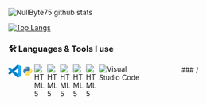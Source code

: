 
![NullByte75 github stats](https://github-readme-stats.vercel.app/api?username=Artik77z&show_icons=true&theme=dracula)

[![Top Langs](https://github-readme-stats.vercel.app/api/top-langs/?username=Artik77z&layout=compact)](https://github.com/ExploitHaxgithub-readme-stats)


### 🛠 Languages & Tools I use
[<img align="left" alt="Visual Studio Code" width="26px" src="https://raw.githubusercontent.com/github/explore/80688e429a7d4ef2fca1e82350fe8e3517d3494d/topics/visual-studio-code/visual-studio-code.png" />]() [<img align="left" alt="HTML5" width="26px" src="https://raw.githubusercontent.com/github/explore/80688e429a7d4ef2fca1e82350fe8e3517d3494d/topics/python/python.png" />]() [<img align="left" alt="HTML5" width="26px" src="https://image.flaticon.com/icons/png/512/919/919827.png" />]() [<img align="left" alt="HTML5" width="26px" src="https://external-content.duckduckgo.com/iu/?u=https%3A%2F%2Fassets-global.website-files.com%2F5d9bc5d562ffc2869b470941%2F5e20cb3c0b667ba8c8e07571_icon-node--tech.png&f=1&nofb=1" />]() [<img align="left" alt="HTML5" width="26px" src="https://www.corsinvest.it/wp-content/uploads/2019/10/mysql-icon-3.png" />]() [<img align="left" alt="HTML5" width="26px" src="https://external-content.duckduckgo.com/iu/?u=https%3A%2F%2Fpngimg.com%2Fuploads%2Fphp%2Fsmall%2Fphp_PNG44.png&f=1&nofb=1" />]() [<img align="left" alt="HTML5" width="26px" src="https://f1.pngfuel.com/png/143/69/213/discord-icon-logo-internet-bot-share-icon-online-chat-dashcube-llc-computer-servers-teamspeak-png-clip-art.png" />]()

ㅤㅤㅤㅤㅤ### /
[<img align="left" alt="Visual Studio Code" width="100px" src="https://media1.tenor.com/images/6e05c9813769fb5a47d21dcc5c09c788/tenor.gif?itemid=21052378" />]()

